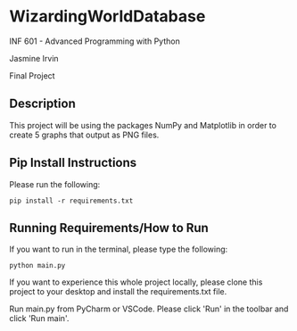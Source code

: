 # WizardingWorldDatabase

INF 601 - Advanced Programming with Python

Jasmine Irvin

Final Project

## Description
This project will be using the packages NumPy and Matplotlib in order to create 5 graphs that output as PNG files.

## Pip Install Instructions
Please run the following: 
```
pip install -r requirements.txt
```
## Running Requirements/How to Run
If you want to run in the terminal, please type the following: 
```
python main.py
```
If you want to experience this whole project locally, please clone this project to your desktop and install the requirements.txt
file. 

Run main.py from PyCharm or VSCode. Please click 'Run' in the toolbar and click 'Run main'.
